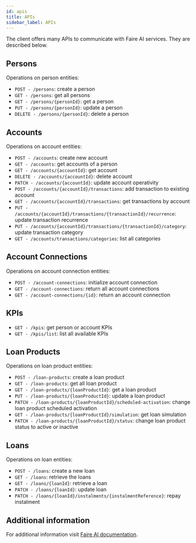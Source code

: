 ```yaml
---
id: apis
title: APIs
sidebar_label: APIs
---
```

The client offers many APIs to communicate with Faire AI services. They are described below.

## Persons

Operations on person entities:

- `POST - /persons`: create a person
- `GET - /persons`: get all persons
- `GET - /persons/{personId}`: get a person
- `PUT - /persons/{personId}`: update a person
- `DELETE - /persons/{personId}`: delete a person

## Accounts

Operations on account entities:

- `POST - /accounts`: create new account
- `GET - /accounts`: get accounts of a person
- `GET - /accounts/{accountId}`: get account
- `DELETE - /accounts/{accountId}`: delete account
- `PATCH - /accounts/{accountId}`: update account operativity
- `POST - /accounts/{accountId}/transactions`: add transaction to existing account
- `GET - /accounts/{accountId}/transactions`: get transactions by account
- `PUT - /accounts/{accountId}/transactions/{transactionId}/recurrence`: update transaction recurrence
- `PUT - /accounts/{accountId}/transactions/{transactionId}/category`: update transaction category
- `GET - /accounts/transactions/categories`: list all categories

## Account Connections

Operations on account connection entities:

- `POST - /account-connections`: initialize account connection
- `GET - /account-connections`: return all account connections
- `GET - /account-connections/{id}`: return an account connection

## KPIs

- `GET - /kpis`: get person or account KPIs
- `GET - /kpis/list`: list all available KPIs

## Loan Products

Operations on loan product entities:

- `POST - /loan-products`: create a loan product
- `GET - /loan-products`: get all loan product
- `GET - /loan-products/{loanProductId}`: get a loan product
- `PUT - /loan-products/{loanProductId}`: update a loan product
- `PATCH - /loan-products/{loanProductId}/scheduled-activation`: change loan product scheduled activation
- `GET - /loan-products/{loanProductId}/simulation`: get loan simulation
- `PATCH - /loan-products/{loanProductId}/status`: change loan product status to active or inactive

## Loans

Operations on loan entities:

- `POST - /loans`: create a new loan
- `GET - /loans`: retrieve the loans
- `GET - /loans/{loanId}`: retrieve a loan
- `PATCH - /loans/{loanId}`: update loan
- `PATCH - /loans/{loanId}/instalments/{instalmentReference}`: repay instalment

## Additional information

For additional information visit [Faire AI documentation](https://platform-dev.faire.ai/docs/).
